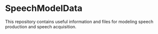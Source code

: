 # SpeechModelData
This repository contains useful information and files for modeling speech production and speech acquisition.
